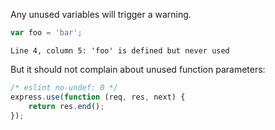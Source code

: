 Any unused variables will trigger a warning.

```js
var foo = 'bar';
```
```output
Line 4, column 5: 'foo' is defined but never used
```

But it should not complain about unused function parameters:

```js
/* eslint no-undef: 0 */
express.use(function (req, res, next) {
    return res.end();
});
```
